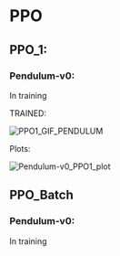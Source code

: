 # PPO


## PPO_1:


### Pendulum-v0:

In training 

TRAINED:

![PPO1_GIF_PENDULUM](https://user-images.githubusercontent.com/63811972/152555427-c7b0be3d-8e8d-4638-96a6-090d254c098f.gif)

Plots:

![Pendulum-v0_PPO1_plot](https://user-images.githubusercontent.com/63811972/152555463-20743f58-f38a-4409-80b9-360f77d4f07b.png)






## PPO_Batch

### Pendulum-v0:

In training 
